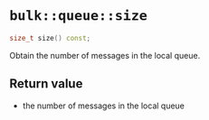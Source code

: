 # `bulk::queue::size`

```cpp
size_t size() const;
```

Obtain the number of messages in the local queue.

## Return value

- the number of messages in the local queue
